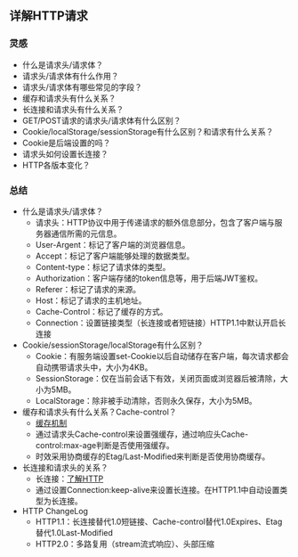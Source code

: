 ## 详解HTTP请求
### 灵感
- 什么是请求头/请求体？
- 请求头/请求体有什么作用？
- 请求头/请求体有哪些常见的字段？
- 缓存和请求头有什么关系？
- 长连接和请求头有什么关系？
- GET/POST请求的请求头/请求体有什么区别？
- Cookie/localStorage/sessionStorage有什么区别？和请求有什么关系？
- Cookie是后端设置的吗？
- 请求头如何设置长连接？
- HTTP各版本变化？

### 总结
- 什么是请求头/请求体？
  - 请求头：HTTP协议中用于传递请求的额外信息部分，包含了客户端与服务器通信所需的元信息。
  - User-Argent：标记了客户端的浏览器信息。
  - Accept：标记了客户端能够处理的数据类型。
  - Content-type：标记了请求体的类型。
  - Authorization：客户端存储的token信息等，用于后端JWT鉴权。
  - Referer：标记了请求的来源。
  - Host：标记了请求的主机地址。
  - Cache-Control：标记了缓存的方式。
  - Connection：设置链接类型（长连接或者短链接）HTTP1.1中默认开启长连接
- Cookie/sessionStorage/localStorage有什么区别？
  - Cookie：有服务端设置set-Cookie以后自动储存在客户端，每次请求都会自动携带请求头中，大小为4KB。
  - SessionStorage：仅在当前会话下有效，关闭页面或浏览器后被清除，大小为5MB。
  - LocalStorage：除非被手动清除，否则永久保存，大小为5MB。
- 缓存和请求头有什么关系？Cache-control？
  - [缓存机制](../02_HTML/[⭐⭐⭐⭐]-浏览器缓存机制.md#总结)
  - 通过请求头Cache-control来设置强缓存，通过响应头Cache-control:max-age判断是否使用强缓存。
  - 时效采用协商缓存的Etag/Last-Modified来判断是否使用协商缓存。
- 长连接和请求头的关系？
  - 长连接：[了解HTTP](../09_REACT/[⭐⭐⭐⭐⭐]-AbortController.md#总结)
  - 通过设置Connection:keep-alive来设置长连接。在HTTP1.1中自动设置类型为长连接。
- HTTP ChangeLog
  - HTTP1.1：长连接替代1.0短链接、Cache-control替代1.0Expires、Etag替代1.0Last-Modified
  - HTTP2.0：多路复用（stream流式响应）、头部压缩